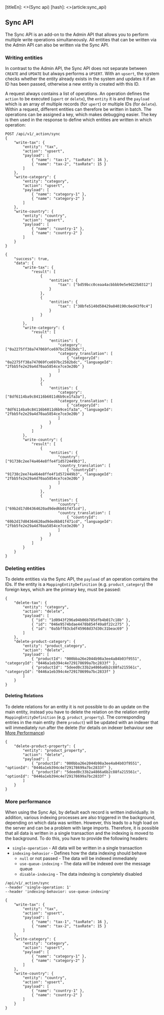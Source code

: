 [titleEn]: <>(Sync api)
[hash]: <>(article:sync_api)

## Sync API
The Sync API is an add-on to the Admin API that allows you to perform multiple write operations simultaneously.
All entities that can be written via the Admin API can also be written via the Sync API.

### Writing entities
In contrast to the Admin API, the Sync API does not separate between `CREATE` and `UPDATE` but always performs a `UPSERT`.
With an `upsert`, the system checks whether the entity already exists in the system and updates it if an ID has been passed, otherwise a new entity is created with this ID.

A request always contains a list of operations. An operation defines the `action` to be executed (`upert` or `delete`), the `entity` it is and the `payload` which is an array of multiple records (for `upert`) or multiple IDs (for `delete`).
Within a request, different entities can therefore be written in batch.
The operations can be assigned a key, which makes debugging easier. The key is then used in the response to define which entities are written in which operation:

```
POST /api/v1/_action/sync
{
    "write-tax": {
        "entity": "tax",
        "action": "upsert",
        "payload": [
            { "name": "tax-1", "taxRate": 16 },
            { "name": "tax-2", "taxRate": 15 }    
        ]
    },
    "write-category": {
        "entity": "category",
        "action": "upsert",
        "payload": [
            { "name": "category-1" },
            { "name": "category-2" }
        ]
    },
    "write-country": {
        "entity": "country",
        "action": "upsert",
        "payload": [
            { "name": "country-1" },
            { "name": "country-2" }
        ]
    }
}

{
    "success": true,
    "data": {
        "write-tax": {
            "result": [
                {
                    "entities": {
                        "tax": ["bd59bcc0ceaa4acbbbb9e5e9d22b0312"]
                    }
                },
                {
                    "entities": {
                        "tax": ["38bfe5140d58429a840190c6ed43f0c4"]
                    }
                }
            ]
        },
        "write-category": {
            "result": [
                {
                    "entities": {
                        "category": ["0a2275ff38a747069fce697bc2582bdc"],
                        "category_translation": [
                            { "categoryId": "0a2275ff38a747069fce697bc2582bdc", "languageId": "2fbb5fe2e29a4d70aa5854ce7ce3e20b" }
                        ]
                    }
                },
                {
                    "entities": {
                        "category": ["8df6114ba9c84116b6011d6b9ce1fa3a"],
                        "category_translation": [
                            { "categoryId": "8df6114ba9c84116b6011d6b9ce1fa3a", "languageId": "2fbb5fe2e29a4d70aa5854ce7ce3e20b" }
                        ]
                    }
                }
            ]
        },
        "write-country": {
            "result": [
                {
                    "entities": {
                        "country": ["91738c2ee74a464e8ffe4f1d572449b3"],
                        "country_translation": [
                            { "countryId": "91738c2ee74a464e8ffe4f1d572449b3", "languageId": "2fbb5fe2e29a4d70aa5854ce7ce3e20b" }
                        ]
                    }
                },
                {
                    "entities": {
                        "country": ["69b2d17d04364620ad9ded6b01f471cd"],
                        "country_translation": [
                            { "countryId": "69b2d17d04364620ad9ded6b01f471cd", "languageId": "2fbb5fe2e29a4d70aa5854ce7ce3e20b" }
                        ]
                    }
                }
            ]
        }
    }
}
```

### Deleting entities
To delete entities via the Sync API, the `payload` of an operation contains the IDs. If the entity is a `MappingEntityDefinition` (e.g. `product_category`) the foreign keys, which are the primary key, must be passed:

```
{
    "delete-tax": {
        "entity": "category",
        "action": "delete",
        "payload": [
            { "id": "1d0943f296a94b06b785dfb4b017c18b" },
            { "id": "046e9574bdae4478b854f49a8f22c275" },
            { "id": "0a5bff83cbdf45968d37d30c31beac69" }
        ]
    },
    "delete-product-category": {
        "entity": "product_category",
        "action": "delete",
        "payload": [
            { "productId": "000bba26e2044b98a3ee4a84b03f9551", "categoryId": "0446a1eb394c4e729178699a7bc2833f" },
            { "productId": "5deed0c33b2a4866a6b2c88fa215561c", "categoryId": "0446a1eb394c4e729178699a7bc2833f" }
        ]
    }
}
```

#### Deleting Relations
To delete relations for an entity it is not possible to do an update on the main entity, instead you have to delete the relation on the relation entity `MappingEntityDefinition` (e.g. `product_property`).
The corresponding entries in the main entity (here `product`) will be updated with an indexer that will immediately run after the delete (for details on indexer behaviour see [More Performance](#more-performance))  

```
{
    "delete-product-property": {
        "entity": "product_property",
        "action": "delete",
        "payload": [
            { "productId": "000bba26e2044b98a3ee4a84b03f9551", "optionId": "0446a1eb394c4e729178699a7bc2833f" },
            { "productId": "5deed0c33b2a4866a6b2c88fa215561c", "optionId": "0446a1eb394c4e729178699a7bc2833f" }
        ]
    }
}
```

### More performance
When using the Sync Api, by default each record is written individually. In addition, various indexing processes are also triggered in the background, depending on 
which data was written. However, this leads to a high load on the server and can be a problem with large imports.
Therefore, it is possible that all data is written in a single transaction and the indexing is moved to the background.
To do this, you have to provide the following headers:
* `single-operation` - All data will be written in a single transaction
* `indexing-behavior` - Defines how the data indexing should behave
    * `null` or not passed - The data will be indexed immediately
    * `use-queue-indexing` - The data will be indexed over the message queue
    * `disable-indexing` - The data indexing is completely disabled

```
/api/v1/_action/sync
--header 'single-operation: 1'
--header 'indexing-behavior: use-queue-indexing'

{
    "write-tax": {
        "entity": "tax",
        "action": "upsert",
        "payload": [
            { "name": "tax-1", "taxRate": 16 },
            { "name": "tax-2", "taxRate": 15 }    
        ]
    },
    "write-category": {
        "entity": "category",
        "action": "upsert",
        "payload": [
            { "name": "category-1" },
            { "name": "category-2" }
        ]
    },
    "write-country": {
        "entity": "country",
        "action": "upsert",
        "payload": [
            { "name": "country-1" },
            { "name": "country-2" }
        ]
    }
}
```
